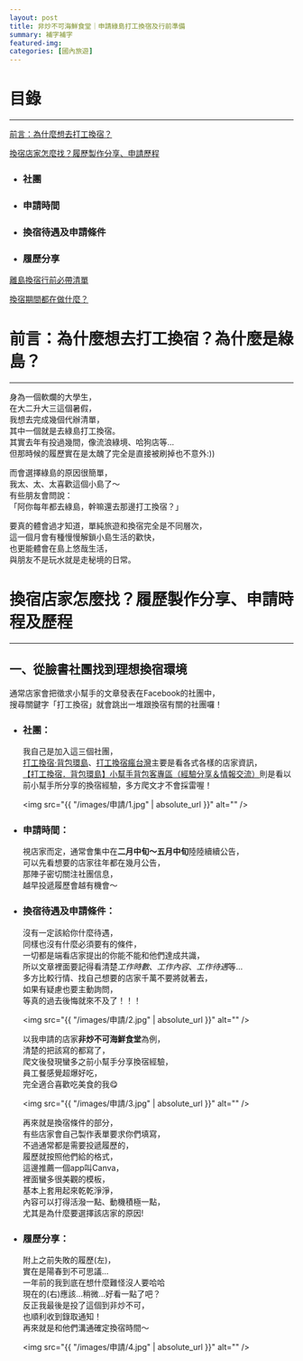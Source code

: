 ```yaml
---
layout: post
title: 非炒不可海鮮食堂｜申請綠島打工換宿及行前準備
summary: 補字補字
featured-img: 
categories: [國內旅遊]
---
```


# 目錄

***

[前言：為什麼想去打工換宿？](#前言)

[換宿店家怎麼找？履歷製作分享、申請歷程](#換宿店家怎麼找？)

- ### 社團
- ### 申請時間
- ### 換宿待遇及申請條件
- ### 履歷分享

[離島換宿行前必帶清單](#離島換宿行前必帶清單)

[換宿期間都在做什麼？](#換宿期間都在做什麼？)


<a name="前言"/>

# 前言：為什麼想去打工換宿？為什麼是綠島？

***

身為一個軟爛的大學生，<br>
在大二升大三這個暑假，<br>
我想去完成幾個代辦清單，<br>
其中一個就是去綠島打工換宿。<br>
其實去年有投過幾間，像流浪綠境、哈狗店等...<br>
但那時候的履歷實在是太醜了完全是直接被刷掉也不意外:))<br>

而會選擇綠島的原因很簡單，<br>
我太、太、太喜歡這個小島了～<br>
有些朋友會問說：<br>
「阿你每年都去綠島，幹嘛還去那邊打工換宿？」<br>

要真的體會過才知道，單純旅遊和換宿完全是不同層次，<br>
這一個月會有種慢慢解鎖小島生活的歡快，<br>
也更能體會在島上悠哉生活，<br>
與朋友不是玩水就是走秘境的日常。<br>



<a name="換宿店家怎麼找？"/>

# 換宿店家怎麼找？履歷製作分享、申請時程及歷程

***


## 一、從臉書社團找到理想換宿環境

通常店家會把徵求小幫手的文章發表在Facebook的社團中，<br>
搜尋關鍵字「打工換宿」就會跳出一堆跟換宿有關的社團囉！

- ### 社團：
    我自己是加入這三個社團，<br>
    [打工換宿·背包環島](https://www.facebook.com/BeiBaoHuanDao/)、[打工換宿瘋台灣](https://www.facebook.com/groups/w.kholiday/)主要是看各式各樣的店家資訊，<br>
    [【打工換宿．背包環島】小幫手背包客專區（經驗分享＆情報交流）](https://www.facebook.com/groups/bbhd2013/)則是看以前小幫手所分享的換宿經驗，多方爬文才不會採雷喔！

    <span class="image fit"><img src="{{ "/images/申請/1.jpg" | absolute_url }}" alt="" /></span>


- ### 申請時間：
    視店家而定，通常會集中在**二月中旬～五月中旬**陸陸續續公告，<br>
    可以先看想要的店家往年都在幾月公告，<br>
    那陣子密切關注社團信息，<br>
    越早投遞履歷會越有機會～
    
- ### 換宿待遇及申請條件：
    沒有一定該給你什麼待遇，<br>同樣也沒有什麼必須要有的條件，<br>
    一切都是端看店家提出的你能不能和他們達成共識，<br>
    所以文章裡面要記得看清楚*工作時數*、*工作內容*、*工作待遇*等...<br>
    多方比較行情、找自己想要的店家千萬不要將就著去，<br>
    如果有疑慮也要主動詢問，<br>等真的過去後悔就來不及了！！！<br>

    <span class="image fit"><img src="{{ "/images/申請/2.jpg" | absolute_url }}" alt="" /></span>
    
    以我申請的店家**非炒不可海鮮食堂**為例，<br>
    清楚的把該寫的都寫了，<br>
    爬文後發現蠻多之前小幫手分享換宿經驗，<br>
    員工餐感覺超爆好吃，<br>完全適合喜歡吃美食的我😋

    <span class="image fit"><img src="{{ "/images/申請/3.jpg" | absolute_url }}" alt="" /></span>

    再來就是換宿條件的部分，<br>
    有些店家會自己製作表單要求你們填寫，<br>
    不過通常都是需要投遞履歷的，<br>
    履歷就按照他們給的格式，<br>
    這邊推薦一個app叫Canva，<br>
    裡面蠻多很美觀的模板，<br>
    基本上套用起來乾乾淨淨，<br>
    內容可以打得活潑一點、動機積極一點，<br>
    尤其是為什麼要選擇該店家的原因!<br>

- ### 履歷分享：
    附上之前失敗的履歷(左)，<br>
    實在是陽春到不可思議...<br>
    一年前的我到底在想什麼難怪沒人要哈哈<br>
    現在的(右)應該...稍微...好看一點了吧？<br>
    反正我最後是投了這個到非炒不可，<br>
    也順利收到錄取通知！<br>
    再來就是和他們溝通確定換宿時間～

    <span class="image fit"><img src="{{ "/images/申請/4.jpg" | absolute_url }}" alt="" /></span>



















